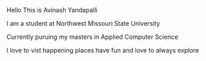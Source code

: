 Hello This is Avinash Yandapalli


I am a student at Northwest Missouri State University

Currently puruing my masters in Applied Computer Science

I love to vist happening places have fun and love to always explore 
